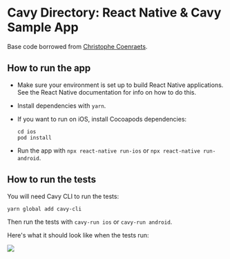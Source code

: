 # Cavy Directory: React Native & Cavy Sample App

Base code borrowed from [Christophe
Coenraets](https://github.com/ccoenraets/employee-directory-react-native).

## How to run the app

 - Make sure your environment is set up to build React Native applications.
   See the React Native documentation for info on how to do this.
 - Install dependencies with `yarn`.
 - If you want to run on iOS, install Cocoapods dependencies:

     ```
     cd ios
     pod install
     ```
 - Run the app with `npx react-native run-ios` or `npx react-native
   run-android`.

## How to run the tests

You will need Cavy CLI to run the tests:

`yarn global add cavy-cli`

Then run the tests with `cavy-run ios` or `cavy-run android`.

Here's what it should look like when the tests run:

![](https://user-images.githubusercontent.com/126989/46582861-98358a80-ca45-11e8-989e-be33742651b1.gif)
